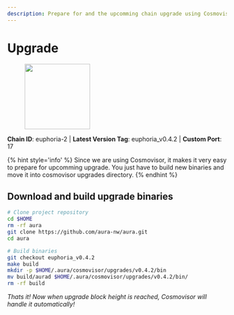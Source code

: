 ```yaml
---
description: Prepare for and the upcomming chain upgrade using Cosmovisor.
---
```


# Upgrade

<figure><img src="https://raw.githubusercontent.com/kj89/testnet_manuals/main/pingpub/logos/aura.png" width="150" alt=""><figcaption></figcaption></figure>

**Chain ID**: euphoria-2 | **Latest Version Tag**: euphoria_v0.4.2 | **Custom Port**: 17

{% hint style='info' %}
Since we are using Cosmovisor, it makes it very easy to prepare for upcomming upgrade.
You just have to build new binaries and move it into cosmovisor upgrades directory.
{% endhint %}

## Download and build upgrade binaries

```bash
# Clone project repository
cd $HOME
rm -rf aura
git clone https://github.com/aura-nw/aura.git
cd aura

# Build binaries
git checkout euphoria_v0.4.2
make build
mkdir -p $HOME/.aura/cosmovisor/upgrades/v0.4.2/bin
mv build/aurad $HOME/.aura/cosmovisor/upgrades/v0.4.2/bin/
rm -rf build
```

*Thats it! Now when upgrade block height is reached, Cosmovisor will handle it automatically!*
